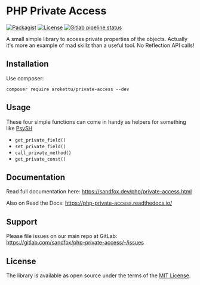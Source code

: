 # PHP Private Access

[![Packagist](https://img.shields.io/packagist/v/arokettu/private-access.svg?style=flat-square)](https://packagist.org/packages/arokettu/private-access)
[![License](https://img.shields.io/packagist/l/arokettu/private-access.svg?style=flat-square)](https://opensource.org/licenses/MIT)
[![Gitlab pipeline status](https://img.shields.io/gitlab/pipeline/sandfox/php-private-access/master.svg?style=flat-square)](https://gitlab.com/sandfox/php-private-access/-/pipelines)

A small simple library to access private properties of the objects.
Actually it's more an example of mad skillz than a useful tool.
No Reflection API calls!

## Installation

Use composer:

    composer require arokettu/private-access --dev

## Usage

These four simple functions can come in handy as helpers for something like [PsySH]

* `get_private_field()`
* `set_private_field()`
* `call_private_method()`
* `get_private_const()`

## Documentation

Read full documentation here: <https://sandfox.dev/php/private-access.html>

Also on Read the Docs: <https://php-private-access.readthedocs.io/>

## Support

Please file issues on our main repo at GitLab: <https://gitlab.com/sandfox/php-private-access/-/issues>

## License

The library is available as open source under the terms of the [MIT License].

[PsySH]: https://psysh.org/
[MIT License]: https://opensource.org/licenses/MIT
